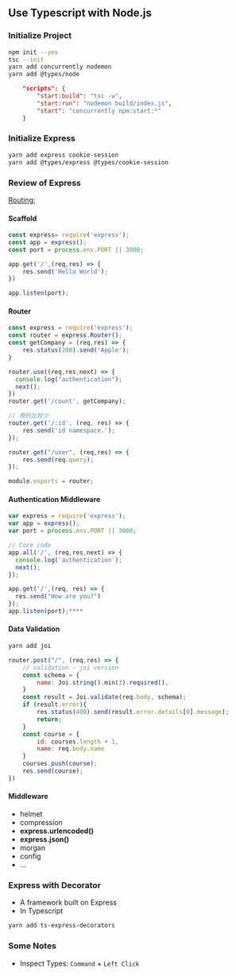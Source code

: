 ## Use Typescript with Node.js

### Initialize Project
```sh
npm init --yes
tsc --init
yarn add concurrently nodemon
yarn add @types/node
```
```json
	"scripts": {
		"start:build": "tsc -w", 
		"start:run": "nodemon build/index.js", 
		"start": "concurrently npm:start:*"
	}
```

### Initialize Express
```sh
yarn add express cookie-session
yarn add @types/express @types/cookie-session
```

### Review of Express
[Routing](https://expressjs.com/zh-cn/guide/routing.html);

#### Scaffold
```javascript
const express= require('express');
const app = express();
const port = process.env.PORT || 3000;

app.get('/',(req,res) => {
    res.send('Hello World');
})

app.listen(port);
```

#### Router
```javascript
const express = require('express');
const router = express.Router();
const getCompany = (req,res) => {
    res.status(200).send('Apple');
}

router.use((req,res,next) => {
  console.log("authentication");
  next();
})
router.get('/count', getCompany);

// 用的比较少
router.get('/:id', (req, res) => {
	res.send('id namespace.');
});

router.get("/user", (req,res) => {
    res.send(req.query);
});

module.exports = router;
```

#### Authentication Middleware
```javascript
var express = require('express');
var app = express();
var port = process.env.PORT || 3000;

// Core code
app.all('/', (req,res,next) => {
  console.log('authentication');
  next();
});

app.get('/',(req, res) => {
  res.send("How are you?")
});
app.listen(port);****
```

#### Data Validation
```sh
yarn add joi
```
```javascript
router.post("/", (req,res) => {
    // validation - joi version
    const schema = {
        name: Joi.string().min(3).required(),
    }
    const result = Joi.validate(req.body, schema);
    if (result.error){
        res.status(400).send(result.error.details[0].message);
        return;
    }
    const course = {
        id: courses.length + 1,
        name: req.body.name
    }
    courses.push(course);
    res.send(course);
})
```

#### Middleware
- helmet
- compression
- **express.urlencoded()**
- **express.json()**
- morgan
- config
- ...


### Express with Decorator
- A framework built on Express
- In Typescript
```sh
yarn add ts-express-decorators
```


### Some Notes
- Inspect Types: `Command` + `Left Click`
